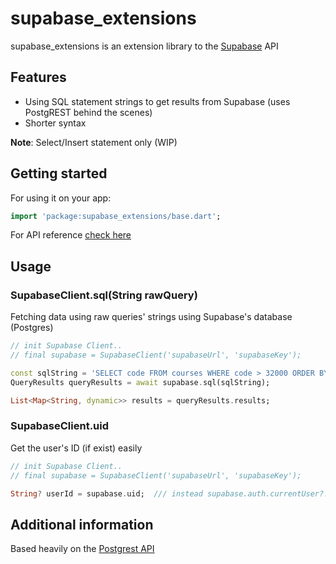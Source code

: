 # supabase_extensions

supabase_extensions is an extension library to the [Supabase](https://supabase.com/) API

## Features
* Using SQL statement strings to get results from Supabase (uses PostgREST behind the scenes)
* Shorter syntax 

**Note**: Select/Insert statement only (WIP)  

## Getting started
For using it on your app:

```dart
import 'package:supabase_extensions/base.dart';
```

For API reference [check here](https://pub.dartlang.org/documentation/supabase_extensions/latest/)

## Usage

### SupabaseClient.sql(String rawQuery)
Fetching data using raw queries' strings using Supabase's database (Postgres)
```dart
// init Supabase Client..
// final supabase = SupabaseClient('supabaseUrl', 'supabaseKey');

const sqlString = 'SELECT code FROM courses WHERE code > 32000 ORDER BY code LIMIT 2';
QueryResults queryResults = await supabase.sql(sqlString);

List<Map<String, dynamic>> results = queryResults.results;
```

### SupabaseClient.uid
Get the user's ID (if exist) easily
```dart
// init Supabase Client..
// final supabase = SupabaseClient('supabaseUrl', 'supabaseKey');

String? userId = supabase.uid;  /// instead supabase.auth.currentUser?.id
```

## Additional information

Based heavily on the [Postgrest API](https://postgrest.org/en/stable/api.html) 
